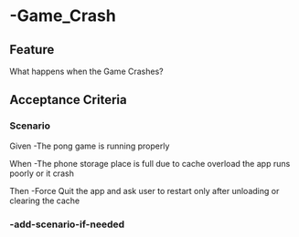 # -Game_Crash

## Feature

What happens when the Game Crashes?

## Acceptance Criteria

### Scenario

  Given -The pong game is running properly

  When -The phone storage place is full due to cache
  overload the app runs poorly or it crash

  Then -Force Quit the app and ask user to restart
  only after unloading or clearing the cache

### -add-scenario-if-needed
